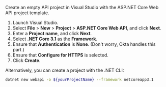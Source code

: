 Create an empty API project in Visual Studio with the ASP.NET Core Web API project template.

1. Launch Visual Studio.
1. Select **File** > **New** >  **Project** > **ASP.NET Core Web API**, and click **Next**.
1. Enter a **Project name**, and click **Next**.
1. Select **.NET Core 3.1** as the **Framework**.
1. Ensure that **Authentication** is **None**. (Don't worry, Okta handles this part.)
1. Ensure that **Configure for HTTPS** is selected.
1. Click **Create**.

Alternatively, you can create a project with the .NET CLI:

```bash
dotnet new webapi -o ${yourProjectName} --framework netcoreapp3.1
```
